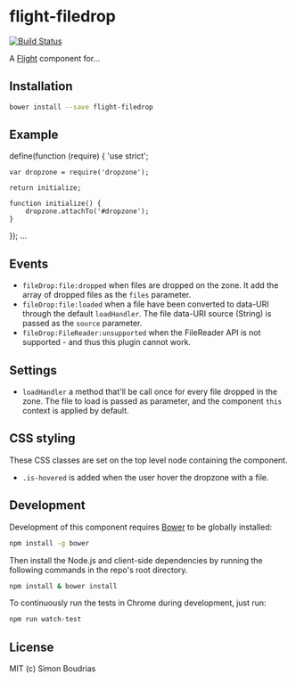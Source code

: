 # flight-filedrop

[![Build Status](https://secure.travis-ci.org/SBoudrias/flight-filedrop.png)](http://travis-ci.org/SBoudrias/flight-filedrop)

A [Flight](https://github.com/flightjs/flight) component for…

## Installation

```bash
bower install --save flight-filedrop
```

## Example
define(function (require) {
    'use strict';

    var dropzone = require('dropzone');

    return initialize;

    function initialize() {
        dropzone.attachTo('#dropzone');
    }
});
…

## Events

- `fileDrop:file:dropped` when files are dropped on the zone. It add the array of dropped files as the `files` parameter.
- `fileDrop:file:loaded` when a file have been converted to data-URI through the default `loadHandler`. The file data-URI source (String) is passed as the `source` parameter.
- `fileDrop:FileReader:unsupported` when the FileReader API is not supported - and thus this plugin cannot work.

## Settings

- `loadHandler` a method that'll be call once for every file dropped in the zone. The file to load is passed as parameter, and the component `this` context is applied by default.

## CSS styling

These CSS classes are set on the top level node containing the component.

- `.is-hovered` is added when the user hover the dropzone with a file.

## Development

Development of this component requires [Bower](http://bower.io) to be globally
installed:

```bash
npm install -g bower
```

Then install the Node.js and client-side dependencies by running the following
commands in the repo's root directory.

```bash
npm install & bower install
```

To continuously run the tests in Chrome during development, just run:

```bash
npm run watch-test
```

## License

MIT (c) Simon Boudrias